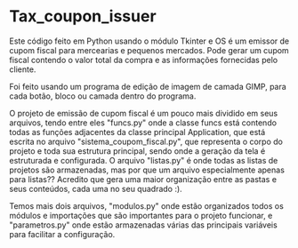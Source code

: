 # Tax_coupon_issuer

Este código feito em Python usando o módulo Tkinter e OS é um emissor de cupom fiscal para mercearias e pequenos mercados. Pode gerar um cupom fiscal contendo o valor total da compra e as informações fornecidas pelo cliente.

Foi feito usando um programa de edição de imagem de camada GIMP, para cada botão, bloco ou camada dentro do programa.

O projeto de emissão de cupom fiscal é um pouco mais dividido em seus arquivos, tendo entre eles "funcs.py" onde a classe funcs está contendo todas as funções adjacentes da classe principal Application, que está escrita no arquivo "sistema_coupom_fiscal.py", que representa o corpo do projeto e toda sua estrutura principal, sendo onde a geração da tela é estruturada e configurada. O arquivo "listas.py" é onde todas as listas de projetos são armazenadas, mas por que um arquivo especialmente apenas para listas?? Acredito que gera uma maior organização entre as pastas e seus conteúdos, cada uma no seu quadrado :).

Temos mais dois arquivos, "modulos.py" onde estão organizados todos os módulos e importações que são importantes para o projeto funcionar, e "parametros.py" onde estão armazenadas várias das principais variáveis para facilitar a configuração.

